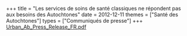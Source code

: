 +++
title = "Les services de soins de santé classiques ne répondent pas aux besoins des Autochtones"
date = 2012-12-11
themes = ["Santé des Autochtones"]
types = ["Communiqués de presse"]
+++
[Urban_Ab_Press_Release_FR.pdf](/files/Urban_Ab_Press_Release_FR.pdf)
